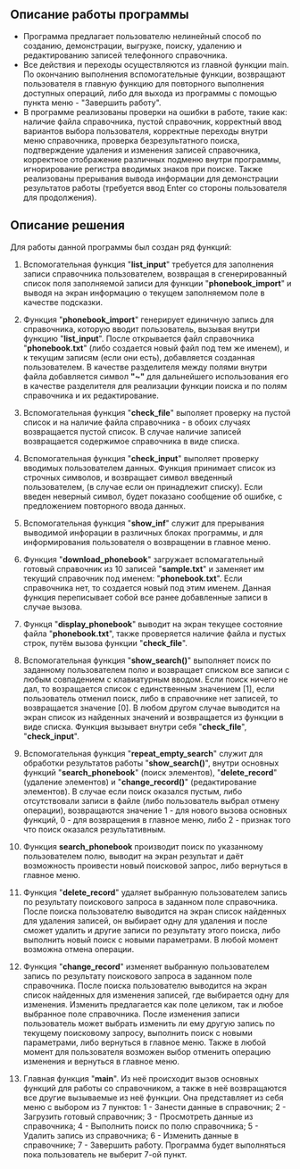 ## Описание работы программы

- Программа предлагает пользователю нелинейный способ по созданию, демонстрации, выгрузке, поиску, удалению и редактированию записей телефонного справочника.
- Все действия и переходы осуществляются из главной функции main. По окончанию выполнения вспомогательные функции, возвращают пользователя в главную функцию для повторного выполнения доступных операций, либо для выхода из программы с помощью пункта меню - "Завершить работу".
- В программе реализованы проверки на ошибки в работе, такие как: наличие файла справочника, пустой справочник, корректный ввод вариантов выбора пользователя, корректные переходы внутри меню справочника, проверка безрезультатного поиска, подтверждение удаления и изменения записей справочника, корректное отображение различных подменю внутри программы, игнорирование регистра вводимых знаков при поиске. Также реализованы прерывания вывода информации для демонстрации результатов работы (требуется ввод Enter со стороны пользователя для продолжения). 

## Описание решения

Для работы данной программы был создан ряд функций:

1. Вспомогательная функция "**list_input**" требуется для заполнения записи справочника пользователем, возвращая в сгенерированный список поля заполняемой записи для функции "**phonebook_import**" и выводя на экран информацию о текущем заполняемом поле в качестве подсказки.

2. Функция "**phonebook_import**" генерирует единичную запись для справочника, которую вводит пользователь, вызывая внутри функцию "**list_input**". После открывается файл справочника "**phonebook.txt**" (либо создается новый файл под тем же именем), и к текущим записям (если они есть), добавляется созданная пользователем. В качестве разделителя между полями внутри файла добавляется символ **"~"** для дальнейшего использования его в качестве разделителя для реализации функции поиска и по полям справочника и их редактирование.

3. Вспомогательная функция "**check_file**" выполяет проверку на пустой список и на наличие файла справочника - в обоих случаях возвращается пустой список. В случае наличие записей возвращается содержимое справочника в виде списка.

4. Вспомогательная функция "**check_input**" выполяет проверку вводимых пользователем данных. Функция принимает список из строчных символов, и возвращает символ введенный пользователем, (в случае если он принадлежит списку). Если введен неверный символ, будет показано сообщение об ошибке, с предложением повторного ввода данных.

5. Вспомогательная функция "**show_inf**" служит для прерывания выводимой инфорации в различных блоках программы, и для информирования пользователя о возвращении в главное меню.

6. Функция "**download_phonebook**" загружает вспомагательный готовый справочник из 10 записей "**sample.txt**" и заменяет им текущий справочник под именем: "**phonebook.txt**". Если справочника нет, то создается новый под этим именем. Данная функция переписывает собой все ранее добавленные записи в случае вызова.

7. Функця "**display_phonebook**" выводит на экран текущее состояние файла "**phonebook.txt**", также проверяется наличие файла и пустых строк, путём вызова функции "**check_file**".

8. Вспомогательная функция "**show_search()**" выполняет поиск по заданному пользователем полю и возвращает списком все записи с любым совпадением с клавиатурным вводом. Если поиск ничего не дал, то возращается список с единственным значением [1], если пользователь отменил поиск, либо в справочнике нет записей, то возвращается значение [0]. В любом другом случае выводится на экран список из найденных значений и возвращается из функции в виде списка. Функция вызывает внутри себя "**check_file**", "**check_input**".

9. Вспомогательная функция "**repeat_empty_search**" служит для обработки результатов работы "**show_search()**", внутри основных функций "**search_phonebook**" (поиск элементов), "**delete_record**" (удаление элементов) и "**change_record()**" (редактирование элементов). В случае если поиск оказался пустым, либо отсутствовали записи в файле (либо пользователь выбрал отмену операции), возвращаются значение 1 - для нового вызова основных функций, 0 - для возвращения в главное меню, либо 2 - признак того что поиск оказался результативным.

10. Функция **search_phonebook** производит поиск по указанному пользователем полю, выводит на экран результат и даёт возможность проивести новый поисковой запрос, либо вернуться в главное меню.

11. Функция "**delete_record**" удаляет выбранную пользователем запись по результату поискового запроса в заданном поле справочника. После поиска пользователю выводится на экран список найденных для удаления записей, он выбирает одну для удаления и после сможет удалить и другие записи по результату этого поиска, либо выполнить новый поиск с новыми параметрами. В любой момент возможна отмена операции.

12. Функция "**change_record**" изменяет выбранную пользователем запись по результату поискового запроса в заданном поле справочника. После поиска пользователю выводится на экран список найденных для изменения записей, где выбирается одну для изменения. Изменить предлагается как поле целиком, так и любое выбранное поле справочника. После изменения записи пользователь может выбрать изменить ли ему другую запись по текущему поисковому запросу, выполнить поиск с новыми параметрами, либо вернуться в главное меню. Также в любой момент для пользователя возможен выбор отменить операцию изменения и вернуться в главное меню.

13. Главная функция "**main**". Из неё происходит вызов основных функций для работы со справочником, а также в неё возвращаются все другие вызываемые из неё функции. Она представляет из себя меню с выбором из 7 пунктов: 1 - Занести данные в справочник; 2 - Загрузить готовый справочник; 3 - Просмотреть данные из справочника; 4 - Выполнить поиск по полю справочника; 5 - Удалить запись из справочника; 6 - Изменить данные в справочнике; 7 - Завершить работу. Программа будет выполняться пока пользователь не выберит 7-ой пункт.

